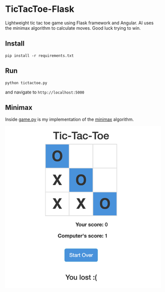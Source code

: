 # TicTacToe-Flask
Lightweight tic tac toe game using Flask framework and Angular.  AI uses the minimax algorithm to calculate moves.  Good luck
trying to win.

## Install
```
pip install -r requirements.txt
```

## Run
```
python tictactoe.py
```

and navigate to `http://localhost:5000`

## Minimax
Inside [game.py](https://github.com/Buuntu/minimax-algorithm/blob/master/game.py#L31) 
is my implementation of the 
[minimax](https://en.wikipedia.org/wiki/Minimax) algorithm.

![Example](./static/img/example.png)


